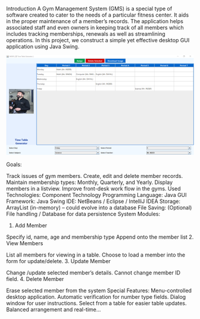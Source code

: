 Introduction
A Gym Management System (GMS) is a special type of software created to cater to the needs of a particular fitness center. It aids in the proper maintenance of a member’s records. The application helps associated staff and even owners in keeping track of all members which includes tracking memberships, renewals as well as streamlining operations. In this project, we construct a simple yet effective desktop GUI application using Java Swing.

![Screenshot 2024-10-02 123332](https://github.com/InderjitSingh377/Time-Table-Generator-with-java/blob/main/Screenshotofproject.PNG)


Goals:

Track issues of gym members.
Create, edit and delete member records.
Maintain membership types: Monthly, Quarterly, and Yearly.
Display members in a listview.
Improve front-desk work flow in the gyms.
Used Technologies:
Component Technology
Programming Language: Java
GUI Framework: Java Swing
IDE: NetBeans / Eclipse / IntelliJ IDEA
Storage: ArrayList (in-memory) – could evolve into a database
File Saving: (Optional) File handling / Database for data persistence
System Modules:
1. Add Member

Specify id, name, age and membership type
Append onto the member list
2. View Members

List all members for viewing in a table.
Choose to load a member into the form for update/delete.
3. Update Member

Change /update selected member’s details.
 Cannot change member ID field.
4. Delete Member

Erase selected member from the system
Special Features:
Menu-controlled desktop application.
Automatic verification for number type fields.
Dialog window for user instructions.
Select from a table for easier table updates.
Balanced arrangement and real-time…
